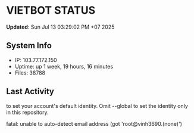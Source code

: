 # VIETBOT STATUS
**Updated**: Sun Jul 13 03:29:02 PM +07 2025

## System Info
- IP: 103.77.172.150
- Uptime: up 1 week, 19 hours, 16 minutes
- Files: 38788

## Last Activity

to set your account's default identity.
Omit --global to set the identity only in this repository.

fatal: unable to auto-detect email address (got 'root@vinh3690.(none)')

